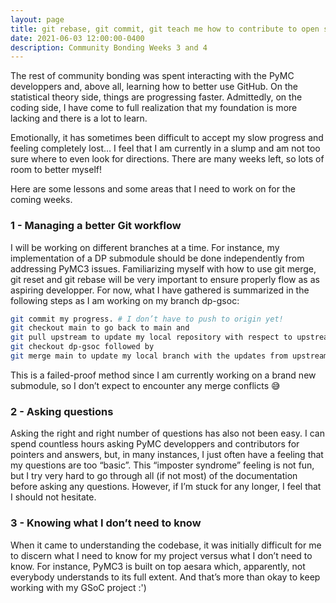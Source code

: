```yaml
---
layout: page
title: git rebase, git commit, git teach me how to contribute to open source
date: 2021-06-03 12:00:00-0400
description: Community Bonding Weeks 3 and 4
---
```


The rest of community bonding was spent interacting with the PyMC developpers and, above all, learning how to better use GitHub. On the statistical theory side, things are progressing faster. Admittedly, on the coding side, I have come to full realization that my foundation is more lacking and there is a lot to learn.

Emotionally, it has sometimes been difficult to accept my slow progress and feeling completely lost… I feel that I am currently in a slump and am not too sure where to even look for directions. There are many weeks left, so lots of room to better myself!

Here are some lessons and some areas that I need to work on for the coming weeks.

### 1 - Managing a better Git workflow

I will be working on different branches at a time. For instance, my implementation of a DP submodule should be done independently from addressing PyMC3 issues. Familiarizing myself with how to use git merge, git reset and git rebase will be very important to ensure properly flow as as aspiring developper. For now, what I have gathered is summarized in the following steps as I am working on my branch dp-gsoc:

```bash
git commit my progress. # I don’t have to push to origin yet!
git checkout main to go back to main and
git pull upstream to update my local repository with respect to upstream. It would be also nice to push to origin main with a simple git push -u origin main.
git checkout dp-gsoc followed by
git merge main to update my local branch with the updates from upstream main
```

This is a failed-proof method since I am currently working on a brand new submodule, so I don’t expect to encounter any merge conflicts 😅

### 2 - Asking questions

Asking the right and right number of questions has also not been easy. I can spend countless hours asking PyMC developpers and contributors for pointers and answers, but, in many instances, I just often have a feeling that my questions are too “basic”. This “imposter syndrome” feeling is not fun, but I try very hard to go through all (if not most) of the documentation before asking any questions. However, if I’m stuck for any longer, I feel that I should not hesitate.

### 3 - Knowing what I don’t need to know

When it came to understanding the codebase, it was initially difficult for me to discern what I need to know for my project versus what I don’t need to know. For instance, PyMC3 is built on top aesara which, apparently, not everybody understands to its full extent. And that’s more than okay to keep working with my GSoC project :')